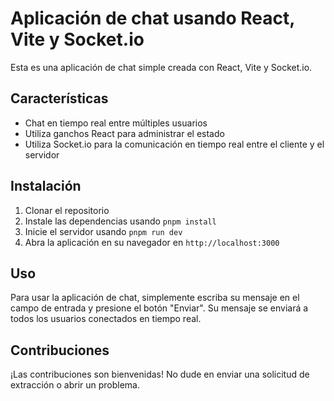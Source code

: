 # Aplicación de chat usando React, Vite y Socket.io

Esta es una aplicación de chat simple creada con React, Vite y Socket.io.

## Características

- Chat en tiempo real entre múltiples usuarios
- Utiliza ganchos React para administrar el estado
- Utiliza Socket.io para la comunicación en tiempo real entre el cliente y el servidor

## Instalación

1. Clonar el repositorio
2. Instale las dependencias usando `pnpm install`
3. Inicie el servidor usando `pnpm run dev`
4. Abra la aplicación en su navegador en `http://localhost:3000`

## Uso

Para usar la aplicación de chat, simplemente escriba su mensaje en el campo de entrada y presione el botón "Enviar". Su mensaje se enviará a todos los usuarios conectados en tiempo real.

## Contribuciones

¡Las contribuciones son bienvenidas! No dude en enviar una solicitud de extracción o abrir un problema.